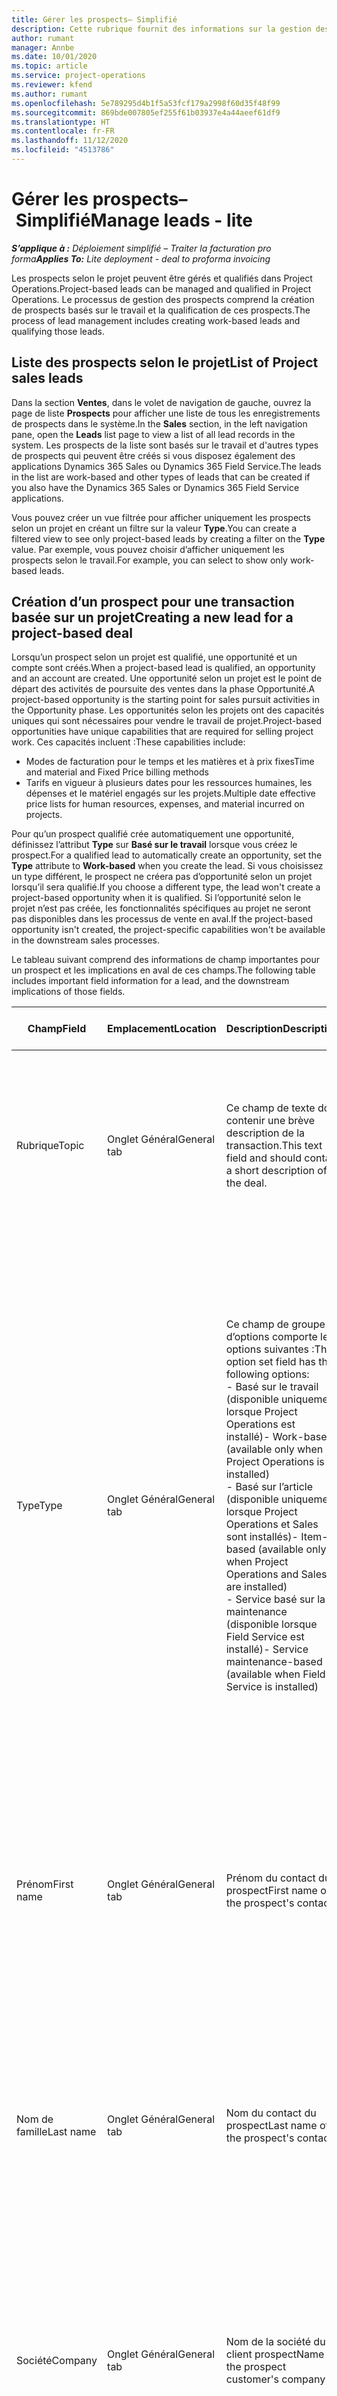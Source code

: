 ```yaml
---
title: Gérer les prospects– Simplifié
description: Cette rubrique fournit des informations sur la gestion des prospects selon le projet (pro).
author: rumant
manager: Annbe
ms.date: 10/01/2020
ms.topic: article
ms.service: project-operations
ms.reviewer: kfend
ms.author: rumant
ms.openlocfilehash: 5e789295d4b1f5a53fcf179a2998f60d35f48f99
ms.sourcegitcommit: 869bde007805ef255f61b03937e4a44aeef61df9
ms.translationtype: HT
ms.contentlocale: fr-FR
ms.lasthandoff: 11/12/2020
ms.locfileid: "4513786"
---
```

# <a name="manage-leads---lite"></a><span data-ttu-id="bebe7-103">Gérer les prospects– Simplifié</span><span class="sxs-lookup"><span data-stu-id="bebe7-103">Manage leads - lite</span></span>

<span data-ttu-id="bebe7-104">_**S’applique à :** Déploiement simplifié – Traiter la facturation pro forma_</span><span class="sxs-lookup"><span data-stu-id="bebe7-104">_**Applies To:** Lite deployment - deal to proforma invoicing_</span></span>

<span data-ttu-id="bebe7-105">Les prospects selon le projet peuvent être gérés et qualifiés dans Project Operations.</span><span class="sxs-lookup"><span data-stu-id="bebe7-105">Project-based leads can be managed and qualified in Project Operations.</span></span> <span data-ttu-id="bebe7-106">Le processus de gestion des prospects comprend la création de prospects basés sur le travail et la qualification de ces prospects.</span><span class="sxs-lookup"><span data-stu-id="bebe7-106">The process of lead management includes creating work-based leads and qualifying those leads.</span></span> 

## <a name="list-of-project-sales-leads"></a><span data-ttu-id="bebe7-107">Liste des prospects selon le projet</span><span class="sxs-lookup"><span data-stu-id="bebe7-107">List of Project sales leads</span></span>

<span data-ttu-id="bebe7-108">Dans la section **Ventes**, dans le volet de navigation de gauche, ouvrez la page de liste **Prospects** pour afficher une liste de tous les enregistrements de prospects dans le système.</span><span class="sxs-lookup"><span data-stu-id="bebe7-108">In the **Sales** section, in the left navigation pane, open the **Leads** list page to view a list of all lead records in the system.</span></span> <span data-ttu-id="bebe7-109">Les prospects de la liste sont basés sur le travail et d'autres types de prospects qui peuvent être créés si vous disposez également des applications Dynamics 365 Sales ou Dynamics 365 Field Service.</span><span class="sxs-lookup"><span data-stu-id="bebe7-109">The leads in the list are work-based and other types of leads that can be created if you also have the Dynamics 365 Sales or Dynamics 365 Field Service applications.</span></span>

<span data-ttu-id="bebe7-110">Vous pouvez créer un vue filtrée pour afficher uniquement les prospects selon un projet en créant un filtre sur la valeur **Type**.</span><span class="sxs-lookup"><span data-stu-id="bebe7-110">You can create a filtered view to see only project-based leads by creating a filter on the **Type** value.</span></span> <span data-ttu-id="bebe7-111">Par exemple, vous pouvez choisir d’afficher uniquement les prospects selon le travail.</span><span class="sxs-lookup"><span data-stu-id="bebe7-111">For example, you can select to show only work-based leads.</span></span>

## <a name="creating-a-new-lead-for-a-project-based-deal"></a><span data-ttu-id="bebe7-112">Création d’un prospect pour une transaction basée sur un projet</span><span class="sxs-lookup"><span data-stu-id="bebe7-112">Creating a new lead for a project-based deal</span></span>

<span data-ttu-id="bebe7-113">Lorsqu’un prospect selon un projet est qualifié, une opportunité et un compte sont créés.</span><span class="sxs-lookup"><span data-stu-id="bebe7-113">When a project-based lead is qualified, an opportunity and an account are created.</span></span> <span data-ttu-id="bebe7-114">Une opportunité selon un projet est le point de départ des activités de poursuite des ventes dans la phase Opportunité.</span><span class="sxs-lookup"><span data-stu-id="bebe7-114">A project-based opportunity is the starting point for sales pursuit activities in the Opportunity phase.</span></span> <span data-ttu-id="bebe7-115">Les opportunités selon les projets ont des capacités uniques qui sont nécessaires pour vendre le travail de projet.</span><span class="sxs-lookup"><span data-stu-id="bebe7-115">Project-based opportunities have unique capabilities that are required for selling project work.</span></span> <span data-ttu-id="bebe7-116">Ces capacités incluent :</span><span class="sxs-lookup"><span data-stu-id="bebe7-116">These capabilities include:</span></span>

- <span data-ttu-id="bebe7-117">Modes de facturation pour le temps et les matières et à prix fixes</span><span class="sxs-lookup"><span data-stu-id="bebe7-117">Time and material and Fixed Price billing methods</span></span>
- <span data-ttu-id="bebe7-118">Tarifs en vigueur à plusieurs dates pour les ressources humaines, les dépenses et le matériel engagés sur les projets.</span><span class="sxs-lookup"><span data-stu-id="bebe7-118">Multiple date effective price lists for human resources, expenses, and material incurred on projects.</span></span>

<span data-ttu-id="bebe7-119">Pour qu’un prospect qualifié crée automatiquement une opportunité, définissez l’attribut **Type** sur **Basé sur le travail** lorsque vous créez le prospect.</span><span class="sxs-lookup"><span data-stu-id="bebe7-119">For a qualified lead to automatically create an opportunity, set the **Type** attribute to **Work-based** when you create the lead.</span></span> <span data-ttu-id="bebe7-120">Si vous choisissez un type différent, le prospect ne créera pas d’opportunité selon un projet lorsqu’il sera qualifié.</span><span class="sxs-lookup"><span data-stu-id="bebe7-120">If you choose a different type, the lead won't create a project-based opportunity when it is qualified.</span></span> <span data-ttu-id="bebe7-121">Si l’opportunité selon le projet n’est pas créée, les fonctionnalités spécifiques au projet ne seront pas disponibles dans les processus de vente en aval.</span><span class="sxs-lookup"><span data-stu-id="bebe7-121">If the project-based opportunity isn't created, the project-specific capabilities won't be available in the downstream sales processes.</span></span>

<span data-ttu-id="bebe7-122">Le tableau suivant comprend des informations de champ importantes pour un prospect et les implications en aval de ces champs.</span><span class="sxs-lookup"><span data-stu-id="bebe7-122">The following table includes important field information for a lead, and the downstream implications of those fields.</span></span>

| <span data-ttu-id="bebe7-123">**Champ**</span><span class="sxs-lookup"><span data-stu-id="bebe7-123">**Field**</span></span> | <span data-ttu-id="bebe7-124">**Emplacement**</span><span class="sxs-lookup"><span data-stu-id="bebe7-124">**Location**</span></span> | <span data-ttu-id="bebe7-125">**Description**</span><span class="sxs-lookup"><span data-stu-id="bebe7-125">**Description**</span></span> | <span data-ttu-id="bebe7-126">**Impact en aval**</span><span class="sxs-lookup"><span data-stu-id="bebe7-126">**Downstream impact**</span></span> |
| --- | --- | --- | --- |
| <span data-ttu-id="bebe7-127">Rubrique</span><span class="sxs-lookup"><span data-stu-id="bebe7-127">Topic</span></span> | <span data-ttu-id="bebe7-128">Onglet Général</span><span class="sxs-lookup"><span data-stu-id="bebe7-128">General tab</span></span> | <span data-ttu-id="bebe7-129">Ce champ de texte doit contenir une brève description de la transaction.</span><span class="sxs-lookup"><span data-stu-id="bebe7-129">This text field and should contain a short description of the deal.</span></span> | <span data-ttu-id="bebe7-130">Le sujet du prospect sera par défaut le sujet de l’Opportunité et le nom du Devis et du Contrat de projet.</span><span class="sxs-lookup"><span data-stu-id="bebe7-130">The topic of the lead will default as the topic of the Opportunity, and the name of Quote and Project contract.</span></span> |
| <span data-ttu-id="bebe7-131">Type</span><span class="sxs-lookup"><span data-stu-id="bebe7-131">Type</span></span> | <span data-ttu-id="bebe7-132">Onglet Général</span><span class="sxs-lookup"><span data-stu-id="bebe7-132">General tab</span></span> | <span data-ttu-id="bebe7-133">Ce champ de groupe d’options comporte les options suivantes :</span><span class="sxs-lookup"><span data-stu-id="bebe7-133">This option set field has the following options:</span></span></br><span data-ttu-id="bebe7-134">- Basé sur le travail (disponible uniquement lorsque Project Operations est installé)</span><span class="sxs-lookup"><span data-stu-id="bebe7-134">- Work-based (available only when Project Operations is installed)</span></span></br><span data-ttu-id="bebe7-135">- Basé sur l’article (disponible uniquement lorsque Project Operations et Sales sont installés)</span><span class="sxs-lookup"><span data-stu-id="bebe7-135">- Item-based (available only when Project Operations and Sales are installed)</span></span></br><span data-ttu-id="bebe7-136">- Service basé sur la maintenance (disponible lorsque Field Service est installé)</span><span class="sxs-lookup"><span data-stu-id="bebe7-136">- Service maintenance-based (available when Field Service is installed)</span></span> | <span data-ttu-id="bebe7-137">Lorsque la valeur de ce champ est définie sur **Basé sur le travail** sur le prospect, celui-ci est qualifié pour créer une opportunité basée sur un projet.</span><span class="sxs-lookup"><span data-stu-id="bebe7-137">When the value of this field is set to **Work-based** on the lead, the lead is qualified to create a Project-based Opportunity.</span></span> <span data-ttu-id="bebe7-138">Une opportunité basée sur un projet est requise pour activer toutes les extensions et fonctionnalités spécifiques au projet dans le processus de vente en aval pour cette transaction.</span><span class="sxs-lookup"><span data-stu-id="bebe7-138">A project-based opportunity is required to enable all project-specific extensions and functionality in the downstream sales process for this deal.</span></span> |
| <span data-ttu-id="bebe7-139">Prénom</span><span class="sxs-lookup"><span data-stu-id="bebe7-139">First name</span></span> | <span data-ttu-id="bebe7-140">Onglet Général</span><span class="sxs-lookup"><span data-stu-id="bebe7-140">General tab</span></span> | <span data-ttu-id="bebe7-141">Prénom du contact du prospect</span><span class="sxs-lookup"><span data-stu-id="bebe7-141">First name of the prospect's contact</span></span> | <span data-ttu-id="bebe7-142">Lorsque le prospect est qualifié, un compte, un contact et une opportunité sont créés.</span><span class="sxs-lookup"><span data-stu-id="bebe7-142">When the lead is qualified, an account, contact, and opportunity are created.</span></span> <span data-ttu-id="bebe7-143">Le prénom du contact est la valeur définie ici.</span><span class="sxs-lookup"><span data-stu-id="bebe7-143">The first name of the contact is the value set here.</span></span> |
| <span data-ttu-id="bebe7-144">Nom de famille</span><span class="sxs-lookup"><span data-stu-id="bebe7-144">Last name</span></span> | <span data-ttu-id="bebe7-145">Onglet Général</span><span class="sxs-lookup"><span data-stu-id="bebe7-145">General tab</span></span> | <span data-ttu-id="bebe7-146">Nom du contact du prospect</span><span class="sxs-lookup"><span data-stu-id="bebe7-146">Last name of the prospect's contact</span></span> | <span data-ttu-id="bebe7-147">Lorsque le prospect est qualifié, un compte, un contact et une opportunité sont créés.</span><span class="sxs-lookup"><span data-stu-id="bebe7-147">When the lead is qualified, an account, contact, and opportunity are created.</span></span> <span data-ttu-id="bebe7-148">Le nom du contact est la valeur définie ici.</span><span class="sxs-lookup"><span data-stu-id="bebe7-148">The last name of the contact is the value set here.</span></span> |
| <span data-ttu-id="bebe7-149">Société</span><span class="sxs-lookup"><span data-stu-id="bebe7-149">Company</span></span> | <span data-ttu-id="bebe7-150">Onglet Général</span><span class="sxs-lookup"><span data-stu-id="bebe7-150">General tab</span></span> | <span data-ttu-id="bebe7-151">Nom de la société du client prospect</span><span class="sxs-lookup"><span data-stu-id="bebe7-151">Name of the prospect customer's company</span></span> | <span data-ttu-id="bebe7-152">Lorsque le prospect est qualifié, un compte, un contact et une opportunité sont créés.</span><span class="sxs-lookup"><span data-stu-id="bebe7-152">When the lead is qualified, an account, contact, and opportunity are created.</span></span> <span data-ttu-id="bebe7-153">Le nom du compte créé est la valeur définie ici.</span><span class="sxs-lookup"><span data-stu-id="bebe7-153">The name of the account created is the value set here.</span></span> |
| <span data-ttu-id="bebe7-154">Devise</span><span class="sxs-lookup"><span data-stu-id="bebe7-154">Currency</span></span> | <span data-ttu-id="bebe7-155">Onglet Détails</span><span class="sxs-lookup"><span data-stu-id="bebe7-155">Details tab</span></span> | <span data-ttu-id="bebe7-156">Devise du client prospect</span><span class="sxs-lookup"><span data-stu-id="bebe7-156">Prospect customer's currency</span></span> | <span data-ttu-id="bebe7-157">Lorsque le prospect est qualifié, un compte, un contact et une opportunité sont créés.</span><span class="sxs-lookup"><span data-stu-id="bebe7-157">When the lead is qualified, an account, contact, and opportunity are created.</span></span> <span data-ttu-id="bebe7-158">La devise du compte créé est la valeur définie ici.</span><span class="sxs-lookup"><span data-stu-id="bebe7-158">The currency of the account created is the value set here.</span></span> |

## <a name="qualify-a-new-project-based-lead"></a><span data-ttu-id="bebe7-159">Qualifier un nouveau prospect selon un projet</span><span class="sxs-lookup"><span data-stu-id="bebe7-159">Qualify a new project-based lead</span></span>

<span data-ttu-id="bebe7-160">Les prospects qui ont la valeur **Type** définie sur **Basé sur le travail** sont appelés prospects selon des projets.</span><span class="sxs-lookup"><span data-stu-id="bebe7-160">Leads that have the **Type** value set to **Work-based** are called project-based leads.</span></span> <span data-ttu-id="bebe7-161">Lorsqu’un prospect basé sur un projet est qualifié, les éléments suivants sont créés :</span><span class="sxs-lookup"><span data-stu-id="bebe7-161">When a project-based lead is qualified, the following is created:</span></span>

- <span data-ttu-id="bebe7-162">Un compte qui utilise le champ **Société** du prospect.</span><span class="sxs-lookup"><span data-stu-id="bebe7-162">An account that uses the **Company** field from the lead.</span></span>
- <span data-ttu-id="bebe7-163">Un enregistrement de contact associé au compte en fonction des valeurs des champs **Prénom** et **Nom** sur le prospect.</span><span class="sxs-lookup"><span data-stu-id="bebe7-163">A contact record associated to the account based on the values in the **First Name** and **Last Name** fields on the lead.</span></span>
- <span data-ttu-id="bebe7-164">Une opportunité basée sur un projet qui a le champ **Type** défini sur **Basé sur le travail**.</span><span class="sxs-lookup"><span data-stu-id="bebe7-164">A project-based opportunity that has the **Type** field set to **Work-based**.</span></span>

<span data-ttu-id="bebe7-165">Pour plus d’informations sur la qualification des prospects, voir [Qualifier ou convertir des prospects](https://docs.microsoft.com/dynamics365/sales-enterprise/qualify-lead-convert-opportunity-sales).</span><span class="sxs-lookup"><span data-stu-id="bebe7-165">For more detailed information on qualifying leads, see [Qualify or convert leads](https://docs.microsoft.com/dynamics365/sales-enterprise/qualify-lead-convert-opportunity-sales).</span></span>

## <a name="business-process-flow-for-project-based-deals"></a><span data-ttu-id="bebe7-166">Flux des processus d’entreprise pour les offres basées sur des projets</span><span class="sxs-lookup"><span data-stu-id="bebe7-166">Business process flow for project-based deals</span></span>

<span data-ttu-id="bebe7-167">Les flux des processus d’entreprise suivants sont pris en charge pour les transactions basées sur des projets dans Project Operations :</span><span class="sxs-lookup"><span data-stu-id="bebe7-167">The following business process flows are supported for project-based deals in Project Operations:</span></span>

- <span data-ttu-id="bebe7-168">Processus d’entreprise prospect-opportunité</span><span class="sxs-lookup"><span data-stu-id="bebe7-168">Lead to Opportunity business process</span></span>
- <span data-ttu-id="bebe7-169">Processus de vente Opportunité</span><span class="sxs-lookup"><span data-stu-id="bebe7-169">Opportunity sales process</span></span>

<span data-ttu-id="bebe7-170">Le processus d’entreprise prospect-opportunité prend en charge les phases suivantes :</span><span class="sxs-lookup"><span data-stu-id="bebe7-170">The Lead to Opportunity business process supports the following stages:</span></span>

| <span data-ttu-id="bebe7-171">Nom de la phase</span><span class="sxs-lookup"><span data-stu-id="bebe7-171">Stage name</span></span> | <span data-ttu-id="bebe7-172">Entité mappée</span><span class="sxs-lookup"><span data-stu-id="bebe7-172">Mapped entity</span></span> | <span data-ttu-id="bebe7-173">Fonctionnalité</span><span class="sxs-lookup"><span data-stu-id="bebe7-173">Functionality</span></span> |
| --- | --- | --- |
| <span data-ttu-id="bebe7-174">Qualifier</span><span class="sxs-lookup"><span data-stu-id="bebe7-174">Qualify</span></span> | <span data-ttu-id="bebe7-175">Prospect</span><span class="sxs-lookup"><span data-stu-id="bebe7-175">Lead</span></span> | <span data-ttu-id="bebe7-176">Qualifiez le prospect pour créer un compte, un contact et une opportunité.</span><span class="sxs-lookup"><span data-stu-id="bebe7-176">Qualify the lead to create an account, contact, and an opportunity.</span></span> |
| <span data-ttu-id="bebe7-177">Développer</span><span class="sxs-lookup"><span data-stu-id="bebe7-177">Develop</span></span> | <span data-ttu-id="bebe7-178">Opportunité</span><span class="sxs-lookup"><span data-stu-id="bebe7-178">Opportunity</span></span> | <span data-ttu-id="bebe7-179">Développez l’opportunité pour ajouter plus d’informations sur le travail impliqué, les principales parties prenantes et la concurrence.</span><span class="sxs-lookup"><span data-stu-id="bebe7-179">Develop the opportunity to add more information on the work involved, key stakeholders, and competition.</span></span> |
| <span data-ttu-id="bebe7-180">Proposer</span><span class="sxs-lookup"><span data-stu-id="bebe7-180">Propose</span></span> | <span data-ttu-id="bebe7-181">Opportunité</span><span class="sxs-lookup"><span data-stu-id="bebe7-181">Opportunity</span></span> | <span data-ttu-id="bebe7-182">Développez la proposition et obtenez l’approbation de l’équipe de vérification interne.</span><span class="sxs-lookup"><span data-stu-id="bebe7-182">Develop the proposal and get approval from the internal review team.</span></span> |
| <span data-ttu-id="bebe7-183">Fermer</span><span class="sxs-lookup"><span data-stu-id="bebe7-183">Close</span></span> | <span data-ttu-id="bebe7-184">Opportunité</span><span class="sxs-lookup"><span data-stu-id="bebe7-184">Opportunity</span></span> | <span data-ttu-id="bebe7-185">Concluez l’opportunité pour fermer la transaction.</span><span class="sxs-lookup"><span data-stu-id="bebe7-185">Win the opportunity to close the deal.</span></span> |
